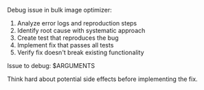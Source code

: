Debug issue in bulk image optimizer:
1. Analyze error logs and reproduction steps
2. Identify root cause with systematic approach
3. Create test that reproduces the bug
4. Implement fix that passes all tests
5. Verify fix doesn't break existing functionality

Issue to debug: $ARGUMENTS

Think hard about potential side effects before implementing the fix.